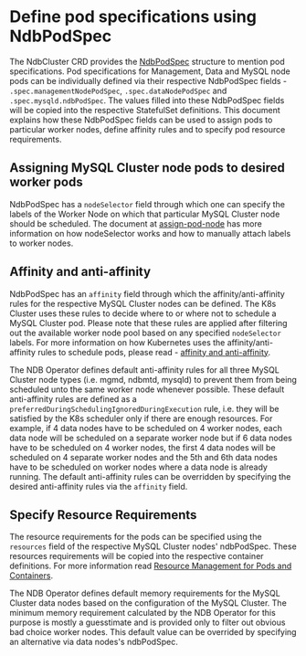 # Define pod specifications using NdbPodSpec

The NdbCluster CRD provides the [NdbPodSpec](NdbCluster-CRD.md#ndbpodspec) structure to mention pod specifications. Pod specifications for Management, Data and MySQL node pods can be individually defined via their respective NdbPodSpec fields - `.spec.managementNodePodSpec`, `.spec.dataNodePodSpec` and `.spec.mysqld.ndbPodSpec`. The values filled into these NdbPodSpec fields will be copied into the respective StatefulSet definitions. This document explains how these NdbPodSpec fields can be used to assign pods to particular worker nodes, define affinity rules and to specify pod resource requirements.

## Assigning MySQL Cluster node pods to desired worker pods

NdbPodSpec has a `nodeSelector` field through which one can specify the labels of the Worker Node on which that particular MySQL Cluster node should be scheduled. The document at [assign-pod-node](https://kubernetes.io/docs/concepts/scheduling-eviction/assign-pod-node) has more information on how nodeSelector works and how to manually attach labels to worker nodes.

## Affinity and anti-affinity

NdbPodSpec has an `affinity` field through which the affinity/anti-affinity rules for the respective MySQL Cluster nodes can be defined. The K8s Cluster uses these rules to decide where to or where not to schedule a MySQL Cluster pod. Please note that these rules are applied after filtering out the available worker node pool based on any specified `nodeSelector` labels. For more information on how Kubernetes uses the affinity/anti-affinity rules to schedule pods, please read - [affinity and anti-affinity](https://kubernetes.io/docs/concepts/scheduling-eviction/assign-pod-node/#affinity-and-anti-affinity).

The NDB Operator defines default anti-affinity rules for all three MySQL Cluster node types (i.e. mgmd, ndbmtd, mysqld) to prevent them from being scheduled unto the same worker node whenever possible. These default anti-affinity rules are defined as a `preferredDuringSchedulingIgnoredDuringExecution` rule, i.e. they will be satisfied by the K8s scheduler only if there are enough resources. For example, if 4 data nodes have to be scheduled on 4 worker nodes, each data node will be scheduled on a separate worker node but if 6 data nodes have to be scheduled on 4 worker nodes, the first 4 data nodes will be scheduled on 4 separate worker nodes and the 5th and 6th data nodes have to be scheduled on worker nodes where a data node is already running. The default anti-affinity rules can be overridden by specifying the desired anti-affinity rules via the `affinity` field.

## Specify Resource Requirements

The resource requirements for the pods can be specified using the `resources` field of the respective MySQL Cluster nodes' ndbPodSpec. These resources requirements will be copied into the respective container definitions. For more information read [Resource Management for Pods and Containers](https://kubernetes.io/docs/concepts/configuration/manage-resources-containers/).

The NDB Operator defines default memory requirements for the MySQL Cluster data nodes based on the configuration of the MySQL Cluster. The minimum memory requirement calculated by the NDB Operator for this purpose is mostly a guesstimate and is provided only to filter out obvious bad choice worker nodes. This default value can be overrided by specifying an alternative via data nodes's ndbPodSpec.
